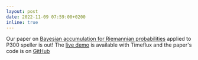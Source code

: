```yaml
---
layout: post
date: 2022-11-09 07:59:00+0200
inline: true
---
```


Our paper on [Bayesian accumulation for Riemannian probabilities](https://dx.doi.org/10.1080/2326263X.2022.2140467) applied to P300 speller is out! The [live demo](https://github.com/timeflux/demos/tree/main/speller/P300) is available with Timeflux and the paper's code is on [GitHub](https://github.com/sylvchev/asap-p300-bci/)
